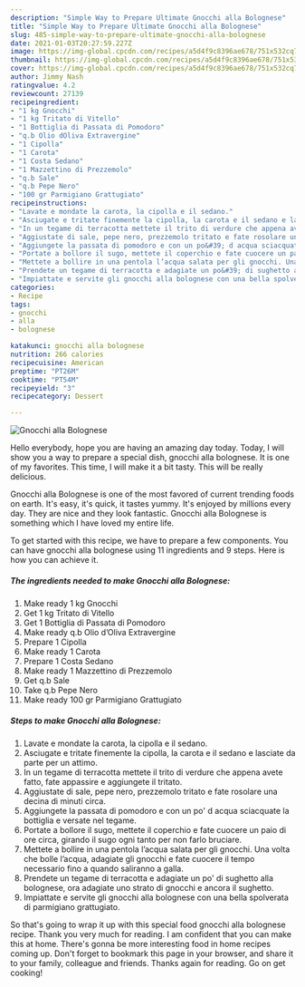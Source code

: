 ```yaml
---
description: "Simple Way to Prepare Ultimate Gnocchi alla Bolognese"
title: "Simple Way to Prepare Ultimate Gnocchi alla Bolognese"
slug: 485-simple-way-to-prepare-ultimate-gnocchi-alla-bolognese
date: 2021-01-03T20:27:59.227Z
image: https://img-global.cpcdn.com/recipes/a5d4f9c8396ae678/751x532cq70/gnocchi-alla-bolognese-recipe-main-photo.jpg
thumbnail: https://img-global.cpcdn.com/recipes/a5d4f9c8396ae678/751x532cq70/gnocchi-alla-bolognese-recipe-main-photo.jpg
cover: https://img-global.cpcdn.com/recipes/a5d4f9c8396ae678/751x532cq70/gnocchi-alla-bolognese-recipe-main-photo.jpg
author: Jimmy Nash
ratingvalue: 4.2
reviewcount: 27139
recipeingredient:
- "1 kg Gnocchi"
- "1 kg Tritato di Vitello"
- "1 Bottiglia di Passata di Pomodoro"
- "q.b Olio dOliva Extravergine"
- "1 Cipolla"
- "1 Carota"
- "1 Costa Sedano"
- "1 Mazzettino di Prezzemolo"
- "q.b Sale"
- "q.b Pepe Nero"
- "100 gr Parmigiano Grattugiato"
recipeinstructions:
- "Lavate e mondate la carota, la cipolla e il sedano."
- "Asciugate e tritate finemente la cipolla, la carota e il sedano e lasciate da parte per un attimo."
- "In un tegame di terracotta mettete il trito di verdure che appena avete fatto, fate appassire e aggiungete il tritato."
- "Aggiustate di sale, pepe nero, prezzemolo tritato e fate rosolare una decina di minuti circa."
- "Aggiungete la passata di pomodoro e con un po&#39; d acqua sciacquate la bottiglia e versate nel tegame."
- "Portate a bollore il sugo, mettete il coperchio e fate cuocere un paio di ore circa, girando il sugo ogni tanto per non farlo bruciare."
- "Mettete a bollire in una pentola l’acqua salata per gli gnocchi. Una volta che bolle l’acqua, adagiate gli gnocchi e fate cuocere il tempo necessario fino a quando saliranno a galla."
- "Prendete un tegame di terracotta e adagiate un po&#39; di sughetto alla bolognese, ora adagiate uno strato di gnocchi e ancora il sughetto."
- "Impiattate e servite gli gnocchi alla bolognese con una bella spolverata di parmigiano grattugiato."
categories:
- Recipe
tags:
- gnocchi
- alla
- bolognese

katakunci: gnocchi alla bolognese 
nutrition: 266 calories
recipecuisine: American
preptime: "PT26M"
cooktime: "PT54M"
recipeyield: "3"
recipecategory: Dessert

---
```



![Gnocchi alla Bolognese](https://img-global.cpcdn.com/recipes/a5d4f9c8396ae678/751x532cq70/gnocchi-alla-bolognese-recipe-main-photo.jpg)

Hello everybody, hope you are having an amazing day today. Today, I will show you a way to prepare a special dish, gnocchi alla bolognese. It is one of my favorites. This time, I will make it a bit tasty. This will be really delicious.

Gnocchi alla Bolognese is one of the most favored of current trending foods on earth. It's easy, it's quick, it tastes yummy. It's enjoyed by millions every day. They are nice and they look fantastic. Gnocchi alla Bolognese is something which I have loved my entire life.




To get started with this recipe, we have to prepare a few components. You can have gnocchi alla bolognese using 11 ingredients and 9 steps. Here is how you can achieve it.

<!--inarticleads1-->

##### The ingredients needed to make Gnocchi alla Bolognese:

1. Make ready 1 kg Gnocchi
1. Get 1 kg Tritato di Vitello
1. Get 1 Bottiglia di Passata di Pomodoro
1. Make ready q.b Olio d’Oliva Extravergine
1. Prepare 1 Cipolla
1. Make ready 1 Carota
1. Prepare 1 Costa Sedano
1. Make ready 1 Mazzettino di Prezzemolo
1. Get q.b Sale
1. Take q.b Pepe Nero
1. Make ready 100 gr Parmigiano Grattugiato




<!--inarticleads2-->

##### Steps to make Gnocchi alla Bolognese:

1. Lavate e mondate la carota, la cipolla e il sedano.
1. Asciugate e tritate finemente la cipolla, la carota e il sedano e lasciate da parte per un attimo.
1. In un tegame di terracotta mettete il trito di verdure che appena avete fatto, fate appassire e aggiungete il tritato.
1. Aggiustate di sale, pepe nero, prezzemolo tritato e fate rosolare una decina di minuti circa.
1. Aggiungete la passata di pomodoro e con un po&#39; d acqua sciacquate la bottiglia e versate nel tegame.
1. Portate a bollore il sugo, mettete il coperchio e fate cuocere un paio di ore circa, girando il sugo ogni tanto per non farlo bruciare.
1. Mettete a bollire in una pentola l’acqua salata per gli gnocchi. Una volta che bolle l’acqua, adagiate gli gnocchi e fate cuocere il tempo necessario fino a quando saliranno a galla.
1. Prendete un tegame di terracotta e adagiate un po&#39; di sughetto alla bolognese, ora adagiate uno strato di gnocchi e ancora il sughetto.
1. Impiattate e servite gli gnocchi alla bolognese con una bella spolverata di parmigiano grattugiato.




So that's going to wrap it up with this special food gnocchi alla bolognese recipe. Thank you very much for reading. I am confident that you can make this at home. There's gonna be more interesting food in home recipes coming up. Don't forget to bookmark this page in your browser, and share it to your family, colleague and friends. Thanks again for reading. Go on get cooking!
